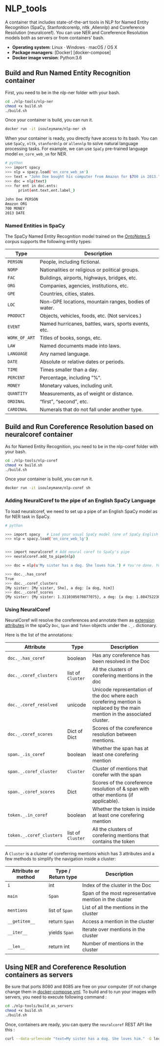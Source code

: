 # NLP_tools
A container that includes state-of-the-art tools in NLP for Named Entity Recognition (SpaCy, Stanfordcorenlp, nltk ,Allennlp) and Coreference Resolution (neuralcoref). You can use NER and Coreference Resolution models both as servers or from containers' bash.

- **Operating system**: Linux · Windows · macOS / OS X
- **Package managers**: [Docker] [docker-compose]
- **Docker image version**: Python:3.6

## Build and Run Named Entity Recognition container
First, you need to be in the nlp-ner folder with your bash.
```bash
cd ./nlp-tools/nlp-ner
chmod +x build.sh
./build.sh
```
Once your container is build, you can run it.
```bash
docker run -it isouleymane/nlp-ner sh
```
When your container is ready, you directly have access to its bash. You can use `SpaCy`, `nltk`, `stanfordnlp` or `allennlp` to solve natural language processing tasks. For example, we can use `SpaCy` pre-trained language model `en_core_web_sm` for NER. 
```bash
# python
>>> import spacy
>>> nlp = spacy.load('en_core_web_sm')
>>> text = "John Doe bought his computer from Amazon for $700 in 2013."
>>> doc = nlp(text)
>>> for ent in doc.ents:
      print(ent.text,ent.label_)
      
John Doe PERSON
Amazon ORG
700 MONEY
2013 DATE

```

### Named Entities in SpaCy
The SpaCy Named Entity Recognition model trained on the [OntoNotes 5](https://catalog.ldc.upenn.edu/LDC2013T19) corpus supports the following entity types:

| Type         |  Description
|--------------|----------------------------------------------------                      
|`PERSON`      |People, including fictional.
|`NORP`	   |Nationalities or religious or political groups.
|`FAC`	   |Buildings, airports, highways, bridges, etc.
|`ORG`	   |Companies, agencies, institutions, etc.
|`GPE`	   |Countries, cities, states.
|`LOC`	   |Non-GPE locations, mountain ranges, bodies of water.
|`PRODUCT`	   |Objects, vehicles, foods, etc. (Not services.)
|`EVENT`	   |Named hurricanes, battles, wars, sports events, etc.
|`WORK_OF_ART` |	Titles of books, songs, etc.
|`LAW`	   |Named documents made into laws.
|`LANGUAGE`	   |Any named language.
|`DATE`	   |Absolute or relative dates or periods.
|`TIME`	   |Times smaller than a day.
|`PERCENT`	   |Percentage, including ”%“.
|`MONEY`	   |Monetary values, including unit.
|`QUANTITY`	   |Measurements, as of weight or distance.
|`ORDINAL`	   |“first”, “second”, etc.
|`CARDINAL`	   |Numerals that do not fall under another type.

## Build and Run Coreference Resolution based on neuralcoref container
As for Named Entity Recognition, you need to be in the nlp-coref folder with your bash.
```bash
cd ./nlp-tools/nlp-coref
chmod +x build.sh
./build.sh
```
Once your container is build, you can run it.
```bash
docker run -it isouleymane/nlp-coref sh
```
### Adding NeuralCoref to the pipe of an English SpaCy Language
To load neuralcoref, we need to set up a pipe of an English SpaCy model as for NER task in SpaCy.
```bash
# python

>>> import spacy   # Load your usual SpaCy model (one of SpaCy English models)
>>> nlp = spacy.load('en_core_web_lg')


>>> import neuralcoref # Add neural coref to SpaCy's pipe
>>> neuralcoref.add_to_pipe(nlp)

>>> doc = nlp(u'My sister has a dog. She loves him.') # You're done. You can now use NeuralCoref as you usually manipulate                      a SpaCy document annotations.

>>> doc._.has_coref
True
>>> doc._.coref_clusters
[My sister: [My sister, She], a dog: [a dog, him]]
>>> doc._.coref_scores
{My sister: {My sister: 1.3110305070877075}, a dog: {a dog: 1.804752230644226, My sister: -1.6715972423553467}, She: {She: -0.10834205150604248, My sister: 8.058426856994629, a dog: -1.0625176429748535}, him: {him: -1.870743989944458, My sister: 3.1147186756134033, a dog: 4.356405258178711, She: -3.1379528045654297}}

```
### Using NeuralCoref

NeuralCoref will resolve the coreferences and annotate them as [extension attributes](https://spacy.io/usage/processing-pipelines#custom-components-extensions) in the spaCy `Doc`,  `Span` and `Token` objects under the `._.` dictionary.

Here is the list of the annotations:

|  Attribute                |  Type              |  Description
|---------------------------|--------------------|-----------------------------------------------------
|`doc._.has_coref`          |boolean             |Has any coreference has been resolved in the Doc
|`doc._.coref_clusters`     |list of `Cluster`   |All the clusters of corefering mentions in the doc
|`doc._.coref_resolved`     |unicode             |Unicode representation of the doc where each corefering mention is replaced by the main mention in the associated cluster.
|`doc._.coref_scores`       |Dict of Dict        |Scores of the coreference resolution between mentions.
|`span._.is_coref`          |boolean             |Whether the span has at least one corefering mention
|`span._.coref_cluster`     |`Cluster`           |Cluster of mentions that corefer with the span
|`span._.coref_scores`      |Dict                |Scores of the coreference resolution of & span with other mentions (if applicable).
|`token._.in_coref`         |boolean             |Whether the token is inside at least one corefering mention
|`token._.coref_clusters`   |list of `Cluster`   |All the clusters of corefering mentions that contains the token

A `Cluster` is a cluster of coreferring mentions which has 3 attributes and a few methods to simplify the navigation inside a cluster:

|  Attribute or method   |  Type / Return type |  Description
|------------------------|---------------------|-----------------------------------------------------
|`i`                     |int                  |Index of the cluster in the Doc
|`main`                  |`Span`               |Span of the most representative mention in the cluster
|`mentions`              |list of `Span`       |List of all the mentions in the cluster
|`__getitem__`           |return `Span`        |Access a mention in the cluster
|`__iter__`              |yields `Span`        |Iterate over mentions in the cluster
|`__len__`               |return int           |Number of mentions in the cluster

## Using NER and Coreference Resolution containers as servers
Be sure that ports 8080 and 8085 are free on your computer (if not change change them in [docker-compose.yml](https://github.com/Ibrahaha/NLP_tools/blob/master/docker-compose.yml).
 To build and to run your images with servers, you need to execute following command :
 ```bash
cd ./nlp-tools/build_as_servers
chmod +x build.sh
./build.sh
```
Once, containers are ready, you can query the `neuralcoref` REST API like this :
```bash
curl --data-urlencode "text=My sister has a dog. She loves him." -G localhost:8000
```
 
